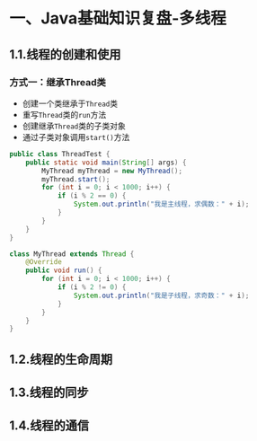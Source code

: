 # 一、Java基础知识复盘-多线程

## 1.1.线程的创建和使用

### 方式一：继承Thread类

*  创建一个类继承于`Thread`类
* 重写`Thread`类的`run`方法
* 创建继承`Thread`类的子类对象
* 通过子类对象调用`start()`方法

```java
public class ThreadTest {
    public static void main(String[] args) {
        MyThread myThread = new MyThread();
        myThread.start();
        for (int i = 0; i < 1000; i++) {
            if (i % 2 == 0) {
                System.out.println("我是主线程，求偶数：" + i);
            }
        }
    }
}

class MyThread extends Thread {
    @Override
    public void run() {
        for (int i = 0; i < 1000; i++) {
            if (i % 2 != 0) {
                System.out.println("我是子线程，求奇数：" + i);
            }
        }
    }
}
```





## 1.2.线程的生命周期





## 1.3.线程的同步





## 1.4.线程的通信





